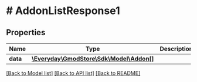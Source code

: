 # # AddonListResponse1

## Properties

Name | Type | Description | Notes
------------ | ------------- | ------------- | -------------
**data** | [**\Everyday\GmodStore\Sdk\Model\Addon[]**](Addon.md) |  | [optional] 

[[Back to Model list]](../../README.md#documentation-for-models) [[Back to API list]](../../README.md#documentation-for-api-endpoints) [[Back to README]](../../README.md)


